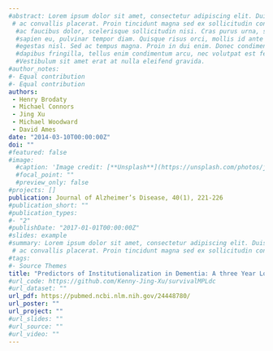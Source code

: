 ```yaml
---
#abstract: Lorem ipsum dolor sit amet, consectetur adipiscing elit. Duis posuere tellus
 # ac convallis placerat. Proin tincidunt magna sed ex sollicitudin condimentum. Sed
  #ac faucibus dolor, scelerisque sollicitudin nisi. Cras purus urna, suscipit quis
  #sapien eu, pulvinar tempor diam. Quisque risus orci, mollis id ante sit amet, gravida
  #egestas nisl. Sed ac tempus magna. Proin in dui enim. Donec condimentum, sem id
  #dapibus fringilla, tellus enim condimentum arcu, nec volutpat est felis vel metus.
  #Vestibulum sit amet erat at nulla eleifend gravida.
#author_notes:
#- Equal contribution
#- Equal contribution
authors:
 - Henry Brodaty
 - Michael Connors
 - Jing Xu
 - Michael Woodward
 - David Ames
date: "2014-03-10T00:00:00Z"
doi: ""
#featured: false
#image:
  #caption: 'Image credit: [**Unsplash**](https://unsplash.com/photos/jdD8gXaTZsc)'
  #focal_point: ""
  #preview_only: false
#projects: []
publication: Journal of Alzheimer’s Disease, 40(1), 221-226
#publication_short: ""
#publication_types:
#- "2"
#publishDate: "2017-01-01T00:00:00Z"
#slides: example
#summary: Lorem ipsum dolor sit amet, consectetur adipiscing elit. Duis posuere tellus
 # ac convallis placerat. Proin tincidunt magna sed ex sollicitudin condimentum.
#tags:
#- Source Themes
title: "Predictors of Institutionalization in Dementia: A three Year Longitudinal Study" 
#url_code: https://github.com/Kenny-Jing-Xu/survivalMPLdc
#url_dataset: ""
url_pdf: https://pubmed.ncbi.nlm.nih.gov/24448780/
url_poster: ""
url_project: ""
#url_slides: ""
#url_source: ""
#url_video: ""
---
```

